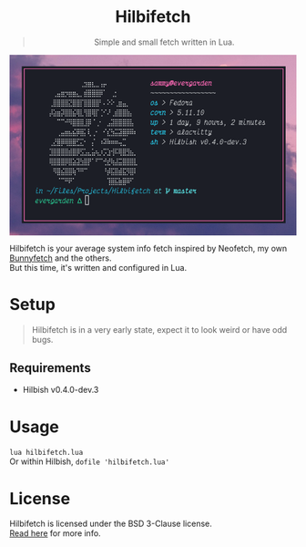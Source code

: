 <div align='center'>
<h1>Hilbifetch</h1>
<blockquote>Simple and small fetch written in Lua.</blockquote>
</div>

<img src='preview.png' align='center'>

Hilbifetch is your average system info fetch inspired by Neofetch, my own
[Bunnyfetch](https://github.com/Luvella/Bunnyfetch) and the others.  
But this time, it's written and configured in Lua.

# Setup
> Hilbifetch is in a very early state, expect it to look weird or have odd bugs.

## Requirements
- Hilbish v0.4.0-dev.3

# Usage
`lua hilbifetch.lua`  
Or within Hilbish, `dofile 'hilbifetch.lua'`

# License
Hilbifetch is licensed under the BSD 3-Clause license.  
[Read here](LICENSE) for more info.
